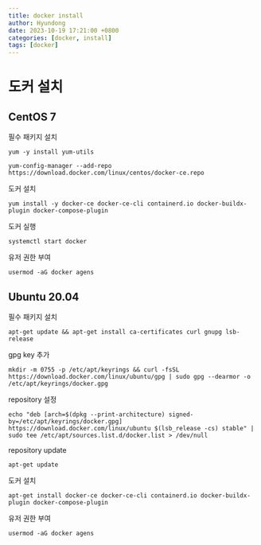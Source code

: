 ```yaml
---
title: docker install
author: Hyundong
date: 2023-10-19 17:21:00 +0800
categories: [docker, install]
tags: [docker]
---
```


# 도커 설치
## CentOS 7
필수 패키지 설치
```console
yum -y install yum-utils
```
```console
yum-config-manager --add-repo https://download.docker.com/linux/centos/docker-ce.repo
```

도커 설치
```console
yum install -y docker-ce docker-ce-cli containerd.io docker-buildx-plugin docker-compose-plugin
```

도커 실행
```console
systemctl start docker
```

유저 권한 부여
```console
usermod -aG docker agens
```

## Ubuntu 20.04
필수 패키지 설치
```console
apt-get update && apt-get install ca-certificates curl gnupg lsb-release
```

gpg key 추가
```console
mkdir -m 0755 -p /etc/apt/keyrings && curl -fsSL https://download.docker.com/linux/ubuntu/gpg | sudo gpg --dearmor -o /etc/apt/keyrings/docker.gpg
```

repository 설정
```console
echo "deb [arch=$(dpkg --print-architecture) signed-by=/etc/apt/keyrings/docker.gpg] https://download.docker.com/linux/ubuntu $(lsb_release -cs) stable" | sudo tee /etc/apt/sources.list.d/docker.list > /dev/null
```

repository update
```console
apt-get update
```

도커 설치
```console
apt-get install docker-ce docker-ce-cli containerd.io docker-buildx-plugin docker-compose-plugin
```

유저 권한 부여
```console
usermod -aG docker agens
```